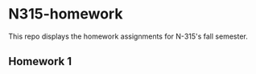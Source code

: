 # N315-homework
This repo displays the homework assignments for N-315's fall semester.

## Homework 1


